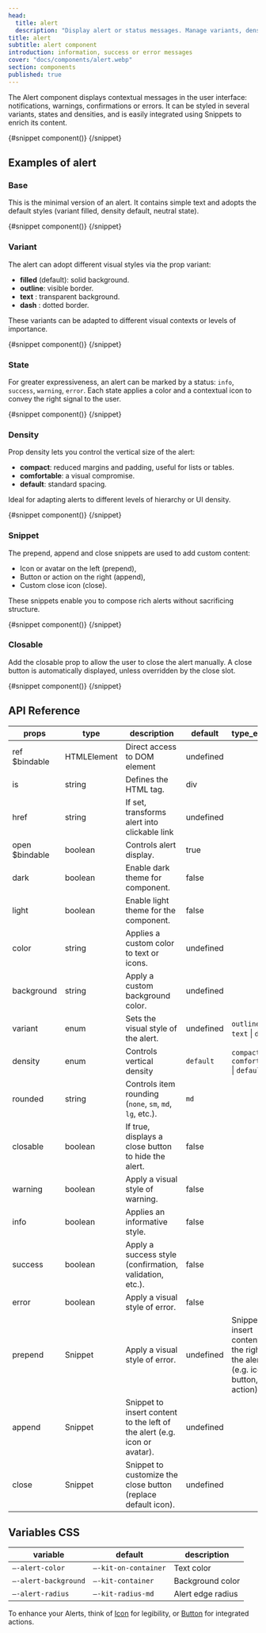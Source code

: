 ```yaml
---
head:
  title: alert
  description: "Display alert or status messages. Manage variants, densities and info types for effective user feedback."
title: alert
subtitle: alert component
introduction: information, success or error messages
cover: "docs/components/alert.webp"
section: components
published: true
---
```


<script>
    import { Sandbox } from '$lib/components/index.js';
    // components
    import AlertBase from "$lib/components/docs/alert/alert-base.svelte";
    import AlertBaseCode from "$lib/components/docs/alert/alert-base.svelte?raw";
    import AlertClosable from "$lib/components/docs/alert/alert-closable.svelte";
    import AlertClosableCode from "$lib/components/docs/alert/alert-closable.svelte?raw";
    import AlertDensity from "$lib/components/docs/alert/alert-density.svelte";
    import AlertDensityCode from "$lib/components/docs/alert/alert-density.svelte?raw";
    import AlertSnippet from "$lib/components/docs/alert/alert-snippet.svelte";
    import AlertSnippetCode from "$lib/components/docs/alert/alert-snippet.svelte?raw";
    import AlertState from "$lib/components/docs/alert/alert-state.svelte";
    import AlertStateCode from "$lib/components/docs/alert/alert-state.svelte?raw";
    import AlertVariant from "$lib/components/docs/alert/alert-variant.svelte";
    import AlertVariantCode from "$lib/components/docs/alert/alert-variant.svelte?raw";
</script>

The Alert component displays contextual messages in the user interface: notifications, warnings, confirmations or errors.
It can be styled in several variants, states and densities, and is easily integrated using Snippets to enrich its content.

<Sandbox name="alert-sandbox" code={AlertBaseCode} presentation>
	{#snippet component()}
		<AlertBase/>
	{/snippet}
</Sandbox>

## Examples of alert

### Base

This is the minimal version of an alert. It contains simple text and adopts the default styles (variant filled, density default, neutral state).

<Sandbox name="alert-base-sandbox" code={AlertBaseCode}>
	{#snippet component()}
		<AlertBase/>
	{/snippet}
</Sandbox>

### Variant

The alert can adopt different visual styles via the prop variant:

- **filled** (default): solid background.
- **outline**: visible border.
- **text** : transparent background.
- **dash** : dotted border.

These variants can be adapted to different visual contexts or levels of importance.

<Sandbox name="alert-variant-sandbox" code={AlertVariantCode}>
	{#snippet component()}
		<AlertVariant/>
	{/snippet}
</Sandbox>

### State

For greater expressiveness, an alert can be marked by a status: `info`, `success`, `warning`, `error`.
Each state applies a color and a contextual icon to convey the right signal to the user.

<Sandbox name="alert-state-sandbox" code={AlertStateCode}>
	{#snippet component()}
		<AlertState/>
	{/snippet}
</Sandbox>

### Density

Prop density lets you control the vertical size of the alert:

- **compact**: reduced margins and padding, useful for lists or tables.
- **comfortable**: a visual compromise.
- **default**: standard spacing.

Ideal for adapting alerts to different levels of hierarchy or UI density.

<Sandbox name="alert-density-sandbox" code={AlertDensityCode}>
	{#snippet component()}
		<AlertDensity/>
	{/snippet}
</Sandbox>

### Snippet

The prepend, append and close snippets are used to add custom content:

- Icon or avatar on the left (prepend),
- Button or action on the right (append),
- Custom close icon (close).

These snippets enable you to compose rich alerts without sacrificing structure.

<Sandbox name="alert-snippet-sandbox" code={AlertSnippetCode}>
	{#snippet component()}
		<AlertSnippet/>
	{/snippet}
</Sandbox>

### Closable

Add the closable prop to allow the user to close the alert manually.
A close button is automatically displayed, unless overridden by the close slot.

<Sandbox name="alert-closable-sandbox" code={AlertClosableCode}>
	{#snippet component()}
		<AlertClosable/>
	{/snippet}
</Sandbox>

## API Reference

| props          | type        | description                                                               | default   | type_extend                                                                     |
| -------------- | ----------- | ------------------------------------------------------------------------- | --------- | ------------------------------------------------------------------------------- |
| ref $bindable  | HTMLElement | Direct access to DOM element                                              | undefined |                                                                                 |
| is             | string      | Defines the HTML tag.                                                     | div       |                                                                                 |
| href           | string      | If set, transforms alert into clickable link                              | undefined |                                                                                 |
| open $bindable | boolean     | Controls alert display.                                                   | true      |                                                                                 |
| dark           | boolean     | Enable dark theme for component.                                          | false     |                                                                                 |
| light          | boolean     | Enable light theme for the component.                                     | false     |                                                                                 |
| color          | string      | Applies a custom color to text or icons.                                  | undefined |                                                                                 |
| background     | string      | Apply a custom background color.                                          | undefined |                                                                                 |
| variant        | enum        | Sets the visual style of the alert.                                       | undefined | `outline` \| `text` \| `dash`                                                   |
| density        | enum        | Controls vertical density                                                 | `default` | `compact` \| `comfortable` \| `default`                                         |
| rounded        | string      | Controls item rounding (`none`, `sm`, `md`, `lg`, etc.).                  | `md`      |                                                                                 |
| closable       | boolean     | If true, displays a close button to hide the alert.                       | false     |                                                                                 |
| warning        | boolean     | Apply a visual style of warning.                                          | false     |                                                                                 |
| info           | boolean     | Applies an informative style.                                             | false     |                                                                                 |
| success        | boolean     | Apply a success style (confirmation, validation, etc.).                   | false     |                                                                                 |
| error          | boolean     | Apply a visual style of error.                                            | false     |                                                                                 |
| prepend        | Snippet     | Apply a visual style of error.                                            | undefined | Snippet to insert content to the right of the alert (e.g. icon, button, action) |
| append         | Snippet     | Snippet to insert content to the left of the alert (e.g. icon or avatar). | undefined |                                                                                 |
| close          | Snippet     | Snippet to customize the close button (replace default icon).             | undefined |                                                                                 |

## Variables CSS

| variable             | default              | description       |
| -------------------- | -------------------- | ----------------- |
| `–-alert-color`      | `–-kit-on-container` | Text color        |
| `–-alert-background` | `–-kit-container`    | Background color  |
| `–-alert-radius`     | `–-kit-radius-md`    | Alert edge radius |

To enhance your Alerts, think of [Icon](/docs/components/icon) for legibility, or [Button](/docs/components/button) for integrated actions.

